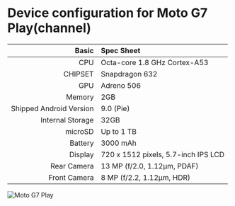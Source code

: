 
Device configuration for Moto G7 Play(channel)
==================================

Basic   | Spec Sheet
-------:|:-------------------------
CPU     | Octa-core 1.8 GHz Cortex-A53
CHIPSET | Snapdragon 632
GPU     | Adreno 506
Memory  | 2GB
Shipped Android Version | 9.0 (Pie)
Internal Storage | 32GB
microSD | Up to 1 TB
Battery | 3000 mAh
Display | 720 x 1512  pixels, 5.7-inch IPS LCD
Rear Camera  | 13 MP (f/2.0, 1.12µm, PDAF)
Front Camera | 8 MP (f/2.2, 1.12µm, HDR)

![Moto G7 Play](https://telegra.ph/file/9bd2cc5e14d9017d4ce44.png "Moto G7 Play")
